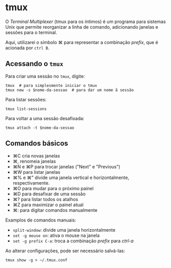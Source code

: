 tmux
====

O _Terminal Multiplexer_ (tmux para os íntimos) é um programa para sistemas Unix que permite reorganizar a linha de comando, adicionando janelas e sessões para o terminal.

Aqui, utilizarei o símbolo ⌘ para representar a combinação _prefix_, que é acionada por `ctrl B`.

Acessando o `tmux`
------------------

Para criar uma sessão no `tmux`, digite:

```
tmux  # para simplesmente iniciar o tmux
tmux new -s $nome-da-sessao  # para dar um nome ã sessão
```

Para listar sessões:

```
tmux list-sessions
```

Para voltar a uma sessão desafixada:

```
tmux attach -t $nome-da-sessao
```


Comandos básicos
----------------

- ⌘C cria novas janelas
- ⌘, renomeia janelas
- ⌘N e ⌘P para trocar janelas ("Next" e "Previous")
- ⌘W para listar janelas
- ⌘% e ⌘" divide uma janela vertical e horizontalmente, respectivamente.
- ⌘O para mudar para o próximo painel
- ⌘D para desafixar de uma sessão
- ⌘? para listar todos os atalhos
- ⌘Z para maximizar o painel atual
- ⌘: para digitar comandos manualmente

Examplos de comandos manuais:

- `split-window`: divide uma janela horizontalmente
- `set -g mouse on`: ativa o mouse na janela
- `set -g prefix C-a`: troca a combinação _prefix_ para _ctrl-a_

Ao alterar configurações, pode ser necessário salvá-las:

```
tmux show -g > ~/.tmux.conf
```
